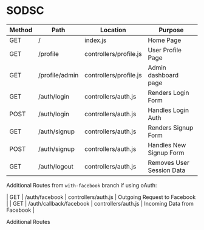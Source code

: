 # SODSC

| Method | Path | Location | Purpose|
| ---- | --------------- | ------------------------ | -------------------------------- |
| GET | / | index.js | Home Page |
| GET | /profile | controllers/profile.js | User Profile Page |
| GET | /profile/admin | controllers/profile.js | Admin dashboard page |
| GET | /auth/login | controllers/auth.js | Renders Login Form |
| POST | /auth/login | controllers/auth.js | Handles Login Auth |
| GET | /auth/signup | controllers/auth.js | Renders Signup Form |
| POST | /auth/signup | controllers/auth.js | Handles New Signup Form |
| GET | /auth/logout | controllers/auth.js | Removes User Session Data |

Additional Routes from `with-facebook` branch if using oAuth:

| GET | /auth/facebook | controllers/auth.js | Outgoing Request to Facebook |
| GET | /auth/callback/facebook | controllers/auth.js | Incoming Data from Facebook |

Additional Routes

